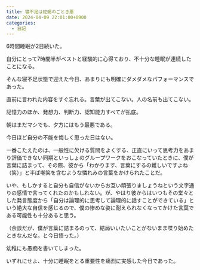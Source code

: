 ```yaml
---
title: 寝不足は蛇蝎のごとき悪
date: 2024-04-09 22:01:00+0900
categories:
  - 日記
---
```


6時間睡眠が2日続いた。

自分にとって7時間半がベストと経験的に心得ており、不十分な睡眠が連続したことになる。

そんな寝不足状態で迎えた今日、あまりにも明確にダメダメなパフォーマンスであった。

直前に言われた内容をすぐ忘れる。言葉が出てこない。人の名前も出てこない。

記憶力のほか、発想力、判断力、認知能力すべてが払底。

朝はまだマシでも、夕方にはもう最悪である。

今日ほど自分の不能を悔しく思った日はない。

一番こたえたのは、一般性に欠ける質問をよくする、正直にいって思考力をあまり評価できない同期といっしょのグループワークをおこなっていたときに、僕が言葉に詰まって、その際、彼から「わかります、言葉にするの難しいですよね（笑）」と半ば嘲笑を含むような憐れみの言葉をかけられたことだ。

いや、もしかすると自分も自信がないからお互い頑張りましょうねという文字通りの感情で言ってくれたのかもしれない。が、やはり彼からはいつもその堂々とした発言態度から「自分は論理的に思考して論理的に話すことができている」という絶大な自信を感じるので、僕の惨めな姿に耐えられなくなってかけた言葉である可能性も十分あると思う。

（余談だが、僕が言葉に詰まるのって、結局いいたいことがないまま喋り始めたときなんだな。と今日悟った。）

幼稚にも愚痴を書いてしまった。

いずれにせよ、十分に睡眠をとる重要性を痛烈に実感した今日であった。
